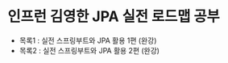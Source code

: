 # 인프런 김영한 JPA 실전 로드맵 공부
- 목록1 : 실전 스프링부트와 JPA 활용 1편 (완강)
- 목록2 : 실전 스프링부트와 JPA 활용 2편 (완강)
         
